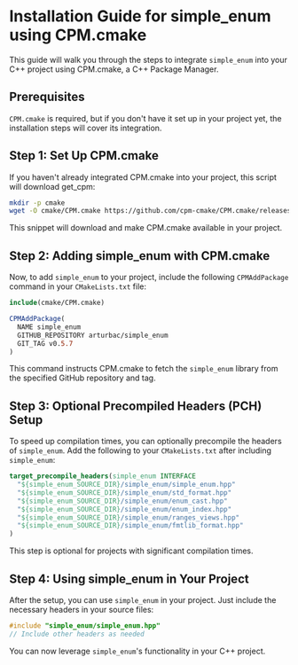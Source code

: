 
# Installation Guide for simple_enum using CPM.cmake

This guide will walk you through the steps to integrate `simple_enum` into your C++ project using CPM.cmake, a C++ Package Manager.

## Prerequisites

`CPM.cmake` is required, but if you don't have it set up in your project yet, the installation steps will cover its integration.

## Step 1: Set Up CPM.cmake

If you haven't already integrated CPM.cmake into your project, this script will download get_cpm:

```bash
mkdir -p cmake
wget -O cmake/CPM.cmake https://github.com/cpm-cmake/CPM.cmake/releases/latest/download/get_cpm.cmake

```

This snippet will download and make CPM.cmake available in your project.

## Step 2: Adding simple_enum with CPM.cmake

Now, to add `simple_enum` to your project, include the following `CPMAddPackage` command in your `CMakeLists.txt` file:

```cmake
include(cmake/CPM.cmake)

CPMAddPackage(
  NAME simple_enum
  GITHUB_REPOSITORY arturbac/simple_enum
  GIT_TAG v0.5.7
)
```

This command instructs CPM.cmake to fetch the `simple_enum` library from the specified GitHub repository and tag.

## Step 3: Optional Precompiled Headers (PCH) Setup

To speed up compilation times, you can optionally precompile the headers of `simple_enum`. Add the following to your `CMakeLists.txt` after including `simple_enum`:

```cmake
target_precompile_headers(simple_enum INTERFACE
  "${simple_enum_SOURCE_DIR}/simple_enum/simple_enum.hpp"
  "${simple_enum_SOURCE_DIR}/simple_enum/std_format.hpp"
  "${simple_enum_SOURCE_DIR}/simple_enum/enum_cast.hpp"
  "${simple_enum_SOURCE_DIR}/simple_enum/enum_index.hpp"
  "${simple_enum_SOURCE_DIR}/simple_enum/ranges_views.hpp"
  "${simple_enum_SOURCE_DIR}/simple_enum/fmtlib_format.hpp"
)
```

This step is optional for projects with significant compilation times.

## Step 4: Using simple_enum in Your Project

After the setup, you can use `simple_enum` in your project. Just include the necessary headers in your source files:

```cpp
#include "simple_enum/simple_enum.hpp"
// Include other headers as needed
```

You can now leverage `simple_enum`'s functionality in your C++ project.
